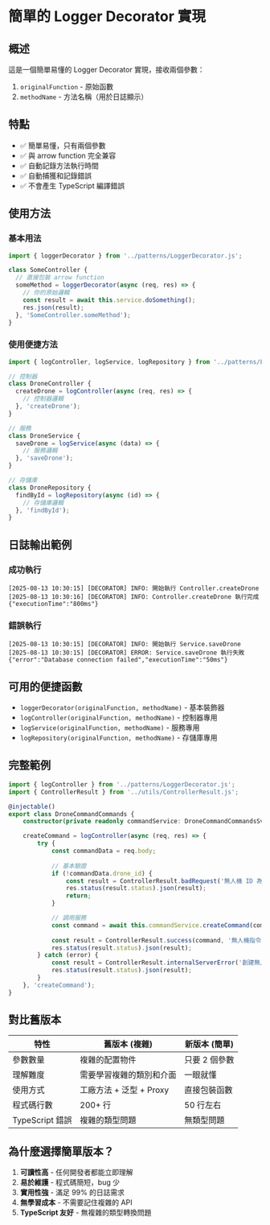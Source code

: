 # 簡單的 Logger Decorator 實現

## 概述

這是一個簡單易懂的 Logger Decorator 實現，接收兩個參數：
1. `originalFunction` - 原始函數
2. `methodName` - 方法名稱（用於日誌顯示）

## 特點

- ✅ 簡單易懂，只有兩個參數
- ✅ 與 arrow function 完全兼容
- ✅ 自動記錄方法執行時間
- ✅ 自動捕獲和記錄錯誤
- ✅ 不會產生 TypeScript 編譯錯誤

## 使用方法

### 基本用法

```typescript
import { loggerDecorator } from '../patterns/LoggerDecorator.js';

class SomeController {
  // 直接包裝 arrow function
  someMethod = loggerDecorator(async (req, res) => {
    // 你的原始邏輯
    const result = await this.service.doSomething();
    res.json(result);
  }, 'SomeController.someMethod');
}
```

### 使用便捷方法

```typescript
import { logController, logService, logRepository } from '../patterns/LoggerDecorator.js';

// 控制器
class DroneController {
  createDrone = logController(async (req, res) => {
    // 控制器邏輯
  }, 'createDrone');
}

// 服務
class DroneService {
  saveDrone = logService(async (data) => {
    // 服務邏輯
  }, 'saveDrone');
}

// 存儲庫
class DroneRepository {
  findById = logRepository(async (id) => {
    // 存儲庫邏輯
  }, 'findById');
}
```

## 日誌輸出範例

### 成功執行
```
[2025-08-13 10:30:15] [DECORATOR] INFO: 開始執行 Controller.createDrone
[2025-08-13 10:30:16] [DECORATOR] INFO: Controller.createDrone 執行完成 {"executionTime":"800ms"}
```

### 錯誤執行
```
[2025-08-13 10:30:15] [DECORATOR] INFO: 開始執行 Service.saveDrone
[2025-08-13 10:30:15] [DECORATOR] ERROR: Service.saveDrone 執行失敗 {"error":"Database connection failed","executionTime":"50ms"}
```

## 可用的便捷函數

- `loggerDecorator(originalFunction, methodName)` - 基本裝飾器
- `logController(originalFunction, methodName)` - 控制器專用
- `logService(originalFunction, methodName)` - 服務專用
- `logRepository(originalFunction, methodName)` - 存儲庫專用

## 完整範例

```typescript
import { logController } from '../patterns/LoggerDecorator.js';
import { ControllerResult } from '../utils/ControllerResult.js';

@injectable()
export class DroneCommandCommands {
    constructor(private readonly commandService: DroneCommandCommandsSvc) {}

    createCommand = logController(async (req, res) => {
        try {
            const commandData = req.body;
            
            // 基本驗證
            if (!commandData.drone_id) {
                const result = ControllerResult.badRequest('無人機 ID 為必填項');
                res.status(result.status).json(result);
                return;
            }

            // 調用服務
            const command = await this.commandService.createCommand(commandData);
            
            const result = ControllerResult.success(command, '無人機指令創建成功');
            res.status(result.status).json(result);
        } catch (error) {
            const result = ControllerResult.internalServerError('創建無人機指令時發生錯誤');
            res.status(result.status).json(result);
        }
    }, 'createCommand');
}
```

## 對比舊版本

| 特性 | 舊版本 (複雜) | 新版本 (簡單) |
|------|-------------|-------------|
| 參數數量 | 複雜的配置物件 | 只要 2 個參數 |
| 理解難度 | 需要學習複雜的類別和介面 | 一眼就懂 |
| 使用方式 | 工廠方法 + 泛型 + Proxy | 直接包裝函數 |
| 程式碼行數 | 200+ 行 | 50 行左右 |
| TypeScript 錯誤 | 複雜的類型問題 | 無類型問題 |

## 為什麼選擇簡單版本？

1. **可讀性高** - 任何開發者都能立即理解
2. **易於維護** - 程式碼簡短，bug 少
3. **實用性強** - 滿足 99% 的日誌需求
4. **無學習成本** - 不需要記住複雜的 API
5. **TypeScript 友好** - 無複雜的類型轉換問題